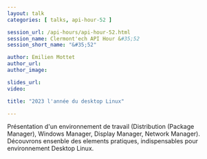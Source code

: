 ```yaml
---
layout: talk
categories: [ talks, api-hour-52 ]

session_url: /api-hours/api-hour-52.html
session_name: Clermont'ech API Hour &#35;52
session_short_name: "&#35;52"

author: Emilien Mottet
author_url:
author_image:

slides_url:
video:

title: "2023 l'année du desktop Linux"

---
```


Présentation d'un environnement de travail (Distribution (Package Manager),
Windows Manager, Display Manager, Network Manager). Découvrons ensenble des
elements pratiques, indispensables pour environnement Desktop Linux.
